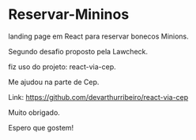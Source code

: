 # Reservar-Mininos
landing page em React para reservar bonecos Minions.

Segundo desafio proposto pela Lawcheck.

fiz uso do projeto: react-via-cep.

Me ajudou na parte de Cep.

Link: https://github.com/devarthurribeiro/react-via-cep

Muito obrigado.

Espero que gostem!